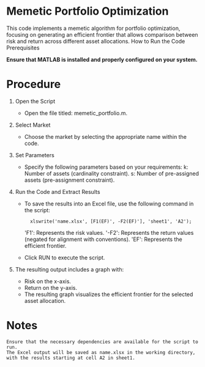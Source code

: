 # Memetic Portfolio Optimization

This code implements a memetic algorithm for portfolio optimization, focusing on generating an efficient frontier that allows comparison between risk and return across different asset allocations.
How to Run the Code
Prerequisites

**Ensure that MATLAB is installed and properly configured on your system.**

# Procedure

1. Open the Script
    * Open the file titled: memetic_portfolio.m.

3. Select Market
    * Choose the market by selecting the appropriate name within the code.

4. Set Parameters
    * Specify the following parameters based on your requirements:
        k: Number of assets (cardinality constraint).
        s: Number of pre-assigned assets (pre-assignment constraint).

5. Run the Code and Extract Results
    * To save the results into an Excel file, use the following command in the script:

            xlswrite('name.xlsx', [F1(EF)', -F2(EF)'], 'sheet1', 'A2');

      'F1': Represents the risk values.
      '-F2': Represents the return values (negated for alignment with conventions).
      'EF': Represents the efficient frontier.

    * Click RUN to execute the script.

6. The resulting output includes a graph with:
    * Risk on the x-axis.
    * Return on the y-axis.
    * The resulting graph visualizes the efficient frontier for the selected asset allocation.

# Notes

    Ensure that the necessary dependencies are available for the script to run.
    The Excel output will be saved as name.xlsx in the working directory, with the results starting at cell A2 in sheet1.
